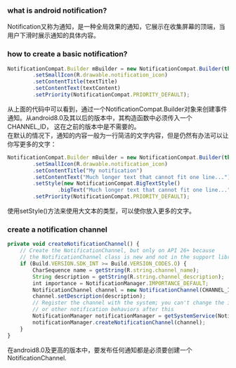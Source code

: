 ### what is android notification?
Notification又称为通知，是一种全局效果的通知，它展示在收集屏幕的顶端，当用户下滑时展示通知的具体内容。

### how to create a basic notification?
```javascript
NotificationCompat.Builder mBuilder = new NotificationCompat.Builder(this, CHANNEL_ID)
        .setSmallIcon(R.drawable.notification_icon)
        .setContentTitle(textTitle)
        .setContentText(textContent)
        .setPriority(NotificationCompat.PRIORITY_DEFAULT);
```
从上面的代码中可以看到，通过一个NotificationCompat.Builder对象来创建事件通知。从android8.0及其以后的版本中，其构造函数中必须传入一个CHANNEL_ID，
这在之前的版本中是不需要的。<br/>
在默认的情况下，通知的内容一般为一行简洁的文字内容，但是仍然有办法可以让你写更多的文字：
```javascript
NotificationCompat.Builder mBuilder = new NotificationCompat.Builder(this, CHANNEL_ID)
        .setSmallIcon(R.drawable.notification_icon)
        .setContentTitle("My notification")
        .setContentText("Much longer text that cannot fit one line...")
        .setStyle(new NotificationCompat.BigTextStyle()
                .bigText("Much longer text that cannot fit one line..."))
        .setPriority(NotificationCompat.PRIORITY_DEFAULT);
```
使用setStyle()方法来使用大文本的类型，可以使你放入更多的文字。<br/>

### create a notification channel
```javascript
private void createNotificationChannel() {
    // Create the NotificationChannel, but only on API 26+ because
    // the NotificationChannel class is new and not in the support library
    if (Build.VERSION.SDK_INT >= Build.VERSION_CODES.O) {
        CharSequence name = getString(R.string.channel_name);
        String description = getString(R.string.channel_description);
        int importance = NotificationManager.IMPORTANCE_DEFAULT;
        NotificationChannel channel = new NotificationChannel(CHANNEL_ID, name, importance);
        channel.setDescription(description);
        // Register the channel with the system; you can't change the importance
        // or other notification behaviors after this
        NotificationManager notificationManager = getSystemService(NotificationManager.class);
        notificationManager.createNotificationChannel(channel);
    }
}
```
在android8.0及更高的版本中，要发布任何通知都是必须要创建一个NotificationChannel.




